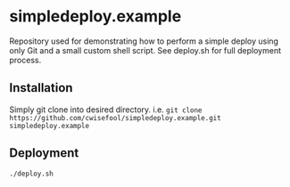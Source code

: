 # simpledeploy.example
Repository used for demonstrating how to perform a simple deploy using only Git and a small custom shell script. 
See deploy.sh for full deployment process. 

## Installation
Simply git clone into desired directory. i.e. `git clone https://github.com/cwisefool/simpledeploy.example.git simpledeploy.example`

## Deployment
`./deploy.sh`

